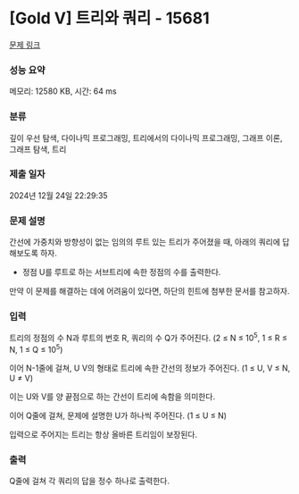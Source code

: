 # [Gold V] 트리와 쿼리 - 15681 

[문제 링크](https://www.acmicpc.net/problem/15681) 

### 성능 요약

메모리: 12580 KB, 시간: 64 ms

### 분류

깊이 우선 탐색, 다이나믹 프로그래밍, 트리에서의 다이나믹 프로그래밍, 그래프 이론, 그래프 탐색, 트리

### 제출 일자

2024년 12월 24일 22:29:35

### 문제 설명

<p>간선에 가중치와 방향성이 없는 임의의 루트 있는 트리가 주어졌을 때, 아래의 쿼리에 답해보도록 하자.</p>

<ul>
	<li>정점 U를 루트로 하는 서브트리에 속한 정점의 수를 출력한다.</li>
</ul>

<p>만약 이 문제를 해결하는 데에 어려움이 있다면, 하단의 힌트에 첨부한 문서를 참고하자.</p>

### 입력 

 <p>트리의 정점의 수 N과 루트의 번호 R, 쿼리의 수 Q가 주어진다. (2 ≤ N ≤ 10<sup>5</sup>, 1 ≤ R ≤ N, 1 ≤ Q ≤ 10<sup>5</sup>)</p>

<p>이어 N-1줄에 걸쳐, U V의 형태로 트리에 속한 간선의 정보가 주어진다. (1 ≤ U, V ≤ N, U ≠ V)</p>

<p>이는 U와 V를 양 끝점으로 하는 간선이 트리에 속함을 의미한다.</p>

<p>이어 Q줄에 걸쳐, 문제에 설명한 U가 하나씩 주어진다. (1 ≤ U ≤ N)</p>

<p>입력으로 주어지는 트리는 항상 올바른 트리임이 보장된다.</p>

### 출력 

 <p>Q줄에 걸쳐 각 쿼리의 답을 정수 하나로 출력한다.</p>

